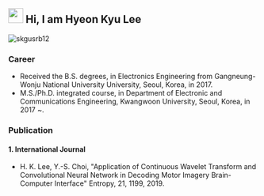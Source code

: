 ## <img src="https://raw.githubusercontent.com/MartinHeinz/MartinHeinz/master/wave.gif" width="30px"> Hi, I am Hyeon Kyu Lee

<p align="left"> <img src="https://komarev.com/ghpvc/?username=skgusrb12" alt="skgusrb12" /> </p>

### Career

- Received the B.S. degrees, in Electronics Engineering from Gangneung-Wonju National University University, Seoul, Korea, in 2017.
- M.S./Ph.D. integrated course, in Department of Electronic and Communications Engineering, Kwangwoon University, Seoul, Korea, in 2017 ~.

### Publication

#### 1. International Journal

- H. K. Lee, Y.-S. Choi, "Application of Continuous Wavelet Transform and Convolutional Neural Network in Decoding Motor Imagery Brain-Computer Interface" Entropy, 21, 1199, 2019.
